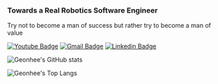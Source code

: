 ### Towards a Real Robotics Software Engineer

Try not to become a man of success but rather try to become a man of value

[![Youtube Badge](https://img.shields.io/badge/Youtube-ff0000?style=flat-square&logo=youtube&link=https://www.youtube.com/channel/UCAJrBKDPKFupEJgHLeAYCzQ)](https://www.youtube.com/channel/UCAJrBKDPKFupEJgHLeAYCzQ)
[![Gmail Badge](https://img.shields.io/badge/Gmail-d14836?style=flat-square&logo=Gmail&logoColor=white&link=mailto:gunhee6392@gmail.com)](mailto:gunhee6392@gmail.com)
[![Linkedin Badge](https://img.shields.io/badge/-LinkedIn-blue?style=flat-square&logo=Linkedin&logoColor=white&link=https://www.linkedin.com/in/%EA%B1%B4%ED%9D%AC-%EC%9D%B4-682828158/)](https://www.linkedin.com/in/%EA%B1%B4%ED%9D%AC-%EC%9D%B4-682828158/)


![Geonhee's GitHub stats](https://github-readme-stats-sigma-five.vercel.app/api/?username=Geonhee-LEE&langs_count=8&theme=dracula)

![Geonhee's Top Langs](https://github-readme-stats-sigma-five.vercel.app/api/top-langs/?username=Geonhee-LEE&langs_count=8&theme=dracula)

<!--![Geonhee's GitHub stats](https://github-readme-stats-git-masterrstaa-rickstaa.vercel.app/api?username=Geonhee-LEE&layout=compact&show_icons=true&theme=dracula)

[![Top Langs](https://github-readme-stats-git-masterrstaa-rickstaa.vercel.app/api/top-langs/?username=Geonhee-LEE&layout=compact&langs_count=8&theme=dracula)](https://github.com/Geonhee-LEE)-->


<!--
**Geonhee-LEE/Geonhee-LEE** is a ✨ _special_ ✨ repository because its `README.md` (this file) appears on your GitHub profile.

Here are some ideas to get you started:

- 🔭 I’m currently working on ...
- 🌱 I’m currently learning ...
- 👯 I’m looking to collaborate on ...
- 🤔 I’m looking for help with ...
- 💬 Ask me about ...
- 📫 How to reach me: ...
- 😄 Pronouns: ...
- ⚡ Fun fact: ...
-->
